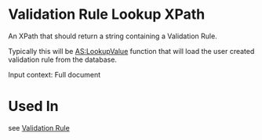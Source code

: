 # Validation Rule Lookup XPath

An XPath that should return a string containing a Validation Rule.

Typically this will be [AS:LookupValue](/t/LookupValue) function that will load the user created validation rule from the database.

Input context: Full document

# Used In

see [Validation Rule](/t/Validation-Rule)
